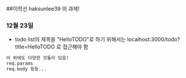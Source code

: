 ##이학선 haksunlee39 의 과제!
### 12월 23일
* todo list의 제목을 "HelloTODO"로 하기 위해서는 localhost:3000/todo?title=HelloTODO 로 접근해야 함
``` markdown
이 외에도 다양한 것들이 있음!
req.params
req.body 등등...
```